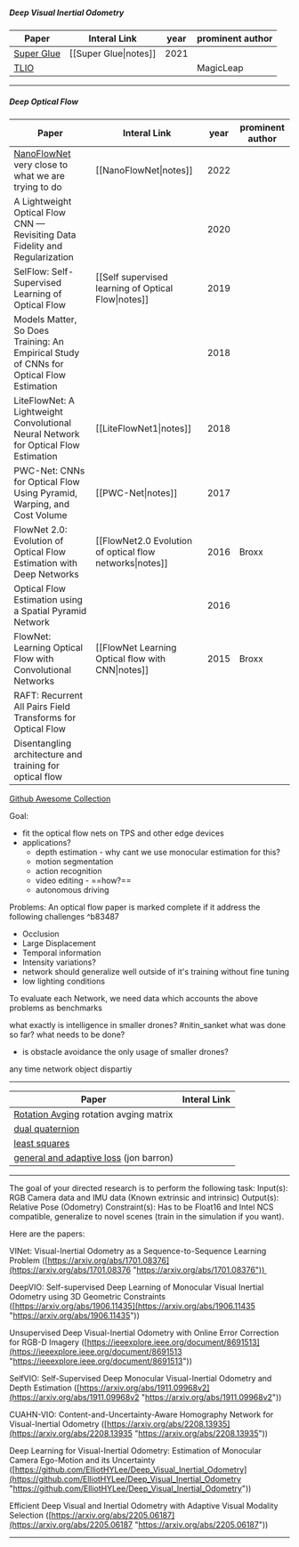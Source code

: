##### Deep Visual Inertial Odometry

| Paper                                                                        | Interal Link                                                 | year | prominent author |
| ---------------------------------------------------------------------------- | ------------------------------------------------------------ | ---- | ---------------- |
| [Super Glue](https://arxiv.org/pdf/1911.11763.pdf)| [[Super Glue\|notes]] | 2021 |             |
| [TLIO](https://arxiv.org/pdf/2007.01867.pdf) |      |  | MagicLeap            |


---
##### Deep Optical Flow

| Paper                                                                                          | Interal Link                                             | year | prominent author |
| ---------------------------------------------------------------------------------------------- | -------------------------------------------------------- | ---- | ---------------- |
| [NanoFlowNet](https://arxiv.org/pdf/2209.06918.pdf)     very close to what we are trying to do |             [[NanoFlowNet\|notes]]                                             | 2022 |                  |
| A Lightweight Optical Flow CNN — Revisiting Data Fidelity and Regularization                   |                                                          | 2020 |                  |
| SelFlow: Self-Supervised Learning of Optical Flow                                              | [[Self supervised learning of Optical Flow\|notes]]      | 2019 |                  |
| Models Matter, So Does Training: An Empirical Study of CNNs for Optical Flow Estimation        |                                                          | 2018 |                  |
| LiteFlowNet: A Lightweight Convolutional Neural Network for Optical Flow Estimation            | [[LiteFlowNet1\|notes]]                                  | 2018 |                  |
| PWC-Net: CNNs for Optical Flow Using Pyramid, Warping, and Cost Volume                         | [[PWC-Net\|notes]]                                       | 2017 |                  |
| FlowNet 2.0: Evolution of Optical Flow Estimation with Deep Networks                           | [[FlowNet2.0 Evolution of optical flow networks\|notes]] | 2016 | Broxx            |
| Optical Flow Estimation using a Spatial Pyramid Network                                        |                                                          | 2016 |                  |
| FlowNet: Learning Optical Flow with Convolutional Networks                                     | [[FlowNet Learning Optical flow with CNN\|notes]]        | 2015 | Broxx            |
| RAFT: Recurrent All Pairs Field Transforms for Optical Flow                                    |                                                          |      |                  |
| Disentangling architecture and training for optical flow                                       |                                                          |      |                  |

[Github Awesome Collection](https://github.com/hzwer/Awesome-Optical-Flow)

Goal:
- fit the optical flow nets on TPS and other edge devices
- applications?
	- depth estimation - why cant we use monocular estimation for this?
	- motion segmentation
	- action recognition
	- video editing - ==how?==
	- autonomous driving

Problems:
An optical flow paper is marked complete if it address the following challenges  ^b83487
- Occlusion
- Large Displacement
- Temporal information
- Intensity variations?
- network should generalize well outside of it's training without fine tuning
- low lighting conditions

To evaluate each Network, we need data which accounts the above problems as benchmarks

what exactly is intelligence in smaller drones? #nitin_sanket 
what was done so far? 
what needs to be done? 
- is obstacle avoidance the only usage of smaller drones?

any time network object dispartiy

---


| Paper                                                                                                                                      | Interal Link |
| ------------------------------------------------------------------------------------------------------------------------------------------ | ------------ |
| [Rotation Avging](https://users.cecs.anu.edu.au/~hartley/Papers/PDF/Hartley-Trumpf:Rotation-averaging:IJCV.pdf)     rotation avging matrix |              |
| [dual quaternion](https://en.wikipedia.org/wiki/Dual_quaternion)                                                                           |              |
| [least squares](https://textbooks.math.gatech.edu/ila/least-squares.html)                                                                  |              |
|  [general and adaptive loss](https://arxiv.org/abs/1701.03077)    (jon barron)                                                                                                                           |              |


---
The goal of your directed research is to perform the following task:
Input(s): RGB Camera data and IMU data (Known extrinsic and intrinsic)
Output(s): Relative Pose (Odometry)
Constraint(s): Has to be Float16 and Intel NCS compatible, generalize to novel scenes (train in the simulation if you want).  

Here are the papers:

VINet: Visual-Inertial Odometry as a Sequence-to-Sequence Learning Problem ([https://arxiv.org/abs/1701.08376](https://arxiv.org/abs/1701.08376 "https://arxiv.org/abs/1701.08376")) 

  

DeepVIO: Self-supervised Deep Learning of Monocular Visual Inertial Odometry using 3D Geometric Constraints ([https://arxiv.org/abs/1906.11435](https://arxiv.org/abs/1906.11435 "https://arxiv.org/abs/1906.11435"))

  

Unsupervised Deep Visual-Inertial Odometry with Online Error Correction for RGB-D Imagery ([https://ieeexplore.ieee.org/document/8691513](https://ieeexplore.ieee.org/document/8691513 "https://ieeexplore.ieee.org/document/8691513"))

  

SelfVIO: Self-Supervised Deep Monocular Visual-Inertial Odometry and Depth Estimation ([https://arxiv.org/abs/1911.09968v2](https://arxiv.org/abs/1911.09968v2 "https://arxiv.org/abs/1911.09968v2"))

  

CUAHN-VIO: Content-and-Uncertainty-Aware Homography Network for Visual-Inertial Odometry ([https://arxiv.org/abs/2208.13935](https://arxiv.org/abs/2208.13935 "https://arxiv.org/abs/2208.13935"))

  

Deep Learning for Visual-Inertial Odometry: Estimation of Monocular Camera Ego-Motion and its Uncertainty ([https://github.com/ElliotHYLee/Deep_Visual_Inertial_Odometry](https://github.com/ElliotHYLee/Deep_Visual_Inertial_Odometry "https://github.com/ElliotHYLee/Deep_Visual_Inertial_Odometry"))

  

Efficient Deep Visual and Inertial Odometry with Adaptive Visual Modality Selection ([https://arxiv.org/abs/2205.06187](https://arxiv.org/abs/2205.06187 "https://arxiv.org/abs/2205.06187"))

---